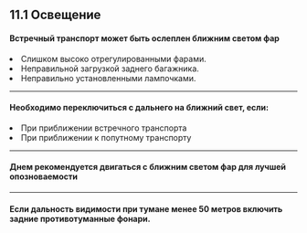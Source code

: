 ## 11.1 Освещение

#### Встречный транспорт может быть ослеплен ближним светом фар
<li>Слишком высоко отрегулированными фарами.</li>
<li>Неправильной загрузкой заднего багажника.</li>
<li>Неправильно установленными лампочками.</li>

---

#### Необходимо переключиться с дальнего на ближний свет, если:
<li>При приближении встречного транспорта</li>
<li>При приближении к попутному транспорту</li>

---

#### Днем рекомендуется двигаться с ближним светом фар для лучшей опозноваемости

---

#### Если дальность видимости при тумане менее 50 метров включить задние противотуманные фонари. 